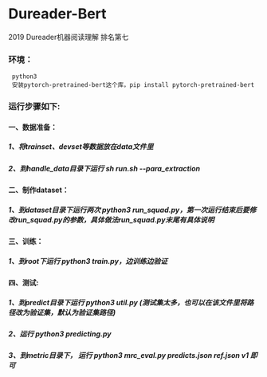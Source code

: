 # Dureader-Bert
2019 Dureader机器阅读理解 排名第七

### 环境：
     python3
     安装pytorch-pretrained-bert这个库，pip install pytorch-pretrained-bert

### 运行步骤如下:

#### 一、数据准备：
##### 1、将trainset、devset等数据放在data文件里
##### 2、到handle_data目录下运行 sh run.sh --para_extraction

#### 二、制作dataset：
##### 1、到dataset目录下运行两次 python3 run_squad.py，第一次运行结束后要修改run_squad.py的参数，具体做法run_squad.py末尾有具体说明

#### 三、训练：
##### 1、到root下运行 python3 train.py，边训练边验证

#### 四、测试:
##### 1、到predict目录下运行 python3 util.py (测试集太多，也可以在该文件里将路径改为验证集，默认为验证集路径)
##### 2、运行 python3 predicting.py
##### 3、到metric目录下， 运行 python3 mrc_eval.py predicts.json ref.json v1 即可
